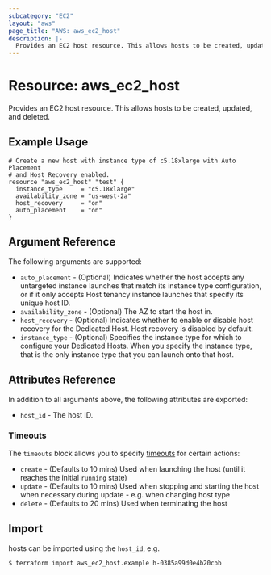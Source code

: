```yaml
---
subcategory: "EC2"
layout: "aws"
page_title: "AWS: aws_ec2_host"
description: |-
  Provides an EC2 host resource. This allows hosts to be created, updated, and deleted.
---
```


# Resource: aws_ec2_host

Provides an EC2 host resource. This allows hosts to be created, updated, and deleted.

## Example Usage

```hcl
# Create a new host with instance type of c5.18xlarge with Auto Placement 
# and Host Recovery enabled. 
resource "aws_ec2_host" "test" {
  instance_type     = "c5.18xlarge"
  availability_zone = "us-west-2a"
  host_recovery     = "on"
  auto_placement    = "on"
}
```

## Argument Reference

The following arguments are supported:

* `auto_placement` - (Optional) Indicates whether the host accepts any untargeted instance launches that match its instance type configuration, or if it only accepts Host tenancy instance launches that specify its unique host ID.
* `availability_zone` - (Optional) The AZ to start the host in.
* `host_recovery` - (Optional) Indicates whether to enable or disable host recovery for the Dedicated Host. Host recovery is disabled by default.
* `instance_type` - (Optional) Specifies the instance type for which to configure your Dedicated Hosts. When you specify the instance type, that is the only instance type that you can launch onto that host. 

## Attributes Reference

In addition to all arguments above, the following attributes are exported:

* `host_id` - The host ID.

### Timeouts

The `timeouts` block allows you to specify [timeouts](https://www.terraform.io/docs/configuration/resources.html#timeouts) for certain actions:

* `create` - (Defaults to 10 mins) Used when launching the host (until it reaches the initial `running` state)
* `update` - (Defaults to 10 mins) Used when stopping and starting the host when necessary during update - e.g. when changing host type
* `delete` - (Defaults to 20 mins) Used when terminating the host

## Import

hosts can be imported using the `host_id`, e.g.

```
$ terraform import aws_ec2_host.example h-0385a99d0e4b20cbb
```
